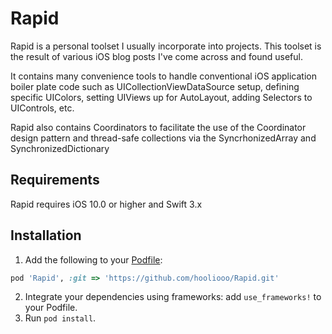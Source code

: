# Rapid
Rapid is a personal toolset I usually incorporate into projects. This toolset is the result of various iOS blog posts I've come across and found useful.

It contains many convenience tools to handle conventional iOS application boiler plate code such as UICollectionViewDataSource setup,
defining specific UIColors, setting UIViews up for AutoLayout, adding Selectors to UIControls, etc.

Rapid also contains Coordinators to facilitate the use of the Coordinator design pattern and thread-safe collections via the SyncrhonizedArray and SynchronizedDictionary

## Requirements
Rapid requires iOS 10.0 or higher and Swift 3.x

## Installation
1. Add the following to your [Podfile](http://guides.cocoapods.org/using/the-podfile.html):

```ruby
pod 'Rapid', :git => 'https://github.com/hooliooo/Rapid.git'
```
2. Integrate your dependencies using frameworks: add `use_frameworks!` to your Podfile. 
3. Run `pod install`.
